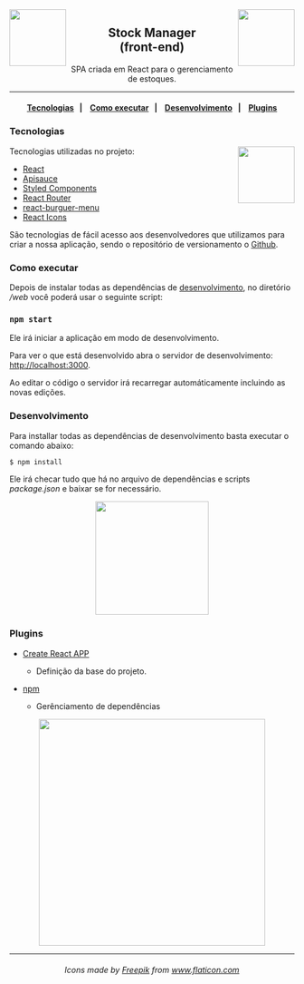<img src="https://raw.githubusercontent.com/lucaspolizeli/stock-manager/4d2ce4a963e81b1954da85f71021024ee4d4a88b/assets/boxes.svg" width="100px" align="right">
<img src="https://raw.githubusercontent.com/lucaspolizeli/stock-manager/4d2ce4a963e81b1954da85f71021024ee4d4a88b/assets/boxes.svg" width="100px" align="left">

<h2 align="center">
  Stock Manager
    <br>
  (front-end)
</h2>

<p align="center">
SPA criada em React para o gerenciamento de estoques.
</p>

---

<h4 align="center">
  <a href="#tecnologias">Tecnologias</a>&nbsp;&nbsp;&nbsp;|&nbsp;&nbsp;&nbsp;
  <a href="#como-executar">Como executar</a>&nbsp;&nbsp;&nbsp;|&nbsp;&nbsp;&nbsp;
  <a href="#desenvolvimento">Desenvolvimento</a>&nbsp;&nbsp;&nbsp;|&nbsp;&nbsp;&nbsp;
  <a href="#plugins">Plugins</a>
</h4>

### Tecnologias

Tecnologias utilizadas no projeto:
<img src="https://raw.githubusercontent.com/lucaspolizeli/stock-manager/4d2ce4a963e81b1954da85f71021024ee4d4a88b/assets/box.svg" width="100px" align="right">

- [React](https://pt-br.reactjs.org/)
- [Apisauce](https://github.com/infinitered/apisauce)
- [Styled Components](https://styled-components.com/)
- [React Router](https://reactrouter.com/web/guides/quick-start)
- [react-burguer-menu](https://github.com/negomi/react-burger-menu)
- [React Icons](https://react-icons.github.io/react-icons/)

São tecnologias de fácil acesso aos desenvolvedores que utilizamos para criar a nossa aplicação, sendo o repositório de versionamento o [Github](https://github.com/).

### Como executar

Depois de instalar todas as dependências de [desenvolvimento](#desenvolvimento), no diretório _/web_ você poderá usar o seguinte script:

### `npm start`

Ele irá iniciar a aplicação em modo de desenvolvimento.

Para ver o que está desenvolvido abra o servidor de desenvolvimento: [http://localhost:3000](http://localhost:3000).

Ao editar o código o servidor irá recarregar automáticamente incluindo as novas edições.

### Desenvolvimento

Para installar todas as dependências de desenvolvimento basta executar o comando abaixo:

```sh
$ npm install
```

Ele irá checar tudo que há no arquivo de dependências e scripts _package.json_ e baixar se for necessário.

<p align="center">
<img src="https://raw.githubusercontent.com/lucaspolizeli/stock-manager/4d2ce4a963e81b1954da85f71021024ee4d4a88b/assets/pallet.svg" width="200px">
</p>

### Plugins

- [Create React APP](https://create-react-app.dev/)

  - Definição da base do projeto.

- [npm](https://www.npmjs.com/)
  - Gerênciamento de dependências

<p align="center">
<img src="https://raw.githubusercontent.com/lucaspolizeli/stock-manager/4d2ce4a963e81b1954da85f71021024ee4d4a88b/assets/factory.svg" width="400px">
</p>

---

<h6 style="text-align:center;">

Icons made by <a href="http://www.freepik.com/" title="Freepik">Freepik</a> from <a href="https://www.flaticon.com/" title="Flaticon"> www.flaticon.com</a>

</h6>
